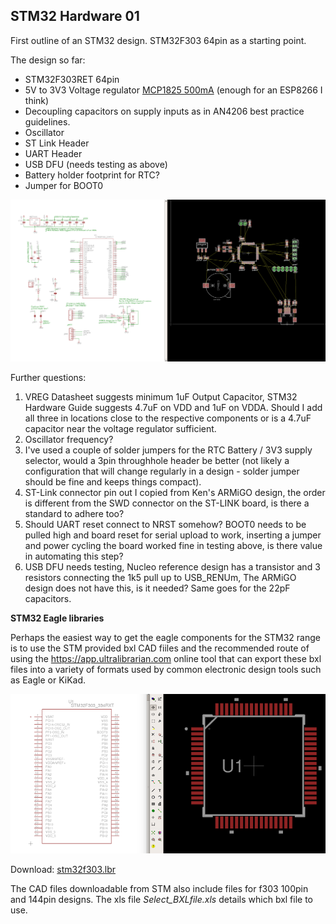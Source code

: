 ## STM32 Hardware 01

First outline of an STM32 design. STM32F303 64pin as a starting point.

The design so far:

- STM32F303RET 64pin
- 5V to 3V3 Voltage regulator [MCP1825 500mA](http://ww1.microchip.com/downloads/en/devicedoc/22056b.pdf) (enough for an ESP8266 I think)
- Decoupling capacitors on supply inputs as in AN4206 best practice guidelines. 
- Oscillator 
- ST Link Header
- UART Header
- USB DFU (needs testing as above)
- Battery holder footprint for RTC?
- Jumper for BOOT0

![stm32hw1.png](stm32hw1.png)

Further questions:

1. VREG Datasheet suggests minimum 1uF Output Capacitor, STM32 Hardware Guide suggests 4.7uF on VDD and 1uF on VDDA. Should I add all three in locations close to the respective components or is a 4.7uF capacitor near the voltage regulator sufficient.
2. Oscillator frequency?
3. I've used a couple of solder jumpers for the RTC Battery / 3V3 supply selector, would a 3pin throughhole header be better (not likely a configuration that will change regularly in a design - solder jumper should be fine and keeps things compact).
4. ST-Link connector pin out I copied from Ken's ARMiGO design, the order is different from the SWD connector on the ST-LINK board, is there a standard to adhere too?
5. Should UART reset connect to NRST somehow? BOOT0  needs to be pulled high and board reset for serial upload to work, inserting a jumper and power cycling the board worked fine in testing above, is there value in automating this step?
6. USB DFU needs testing, Nucleo reference design has a transistor and 3 resistors connecting the 1k5 pull up to USB_RENUm, The ARMiGO design does not have this, is it needed? Same goes for the 22pF capacitors.

**STM32 Eagle libraries**

Perhaps the easiest way to get the eagle components for the STM32 range is to use the STM provided bxl CAD fiiles and the recommended route of using the https://app.ultralibrarian.com online tool that can export these bxl files into a variety of formats used by common electronic design tools such as Eagle or KiKad.

![stm32lib.png](stm32lib.png)

Download: [stm32f303.lbr](stm32f303.lbr)

The CAD files downloadable from STM also include files for f303 100pin and 144pin designs. The xls file *Select_BXLfile.xls* details which bxl file to use.
